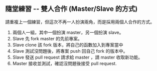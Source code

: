 ## 隨堂練習 -- 雙人合作 (Master/Slave 的方式)

請重複上一個練習，但這次不再一人扮演兩角，而是採用兩個人合作的方式。

1. 兩個人一組，其中一個扮演 master，另一個扮演 slave。
2. Slave 先 fork master 的先前專案。
3. Slave clone 該 fork 版本，將自己的函數加入到專案當中
4. Slave 測試沒問題後，將專案 push 回自己 fork 的版本中。
5. Slave 發送 pull request 請求給 master ，請 master 收取新功能。
6. Master 接收並測試，確認沒問題後接受 pull request.
